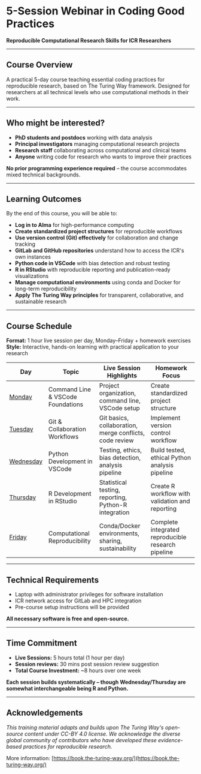 # 5-Session Webinar in Coding Good Practices
**Reproducible Computational Research Skills for ICR Researchers**

---

## **Course Overview**

A practical 5-day course teaching essential coding practices for reproducible research, based on The Turing Way framework. Designed for researchers at all technical levels who use computational methods in their work.

---

## **Who might be interested?**

- **PhD students and postdocs** working with data analysis
- **Principal investigators** managing computational research projects  
- **Research staff** collaborating across computational and clinical teams
- **Anyone** writing code for research who wants to improve their practices

**No prior programming experience required** – the course accommodates mixed technical backgrounds.

---

## **Learning Outcomes**

By the end of this course, you will be able to:

- **Log in to Alma** for high-performance computing
- **Create standardized project structures** for reproducible workflows
- **Use version control (Git) effectively** for collaboration and change tracking
- **GitLab and GitHub repositories** understand how to access the ICR's own instances
- **Python code in VSCode** with bias detection and robust testing
- **R in RStudio** with reproducible reporting and publication-ready visualizations
- **Manage computational environments** using conda and Docker for long-term reproducibility
- **Apply The Turing Way principles** for transparent, collaborative, and sustainable research

---

## **Course Schedule**


**Format:** 1 hour live session per day, Monday–Friday + homework exercises  
**Style:** Interactive, hands-on learning with practical application to your research

| Day      | Topic                                 | Live Session Highlights                                 | Homework Focus                                      |
|----------|---------------------------------------|--------------------------------------------------------|-----------------------------------------------------|
| [Monday](monday.md)   | Command Line & VSCode Foundations     | Project organization, command line, VSCode setup        | Create standardized project structure               |
| [Tuesday](tuesday.md)  | Git & Collaboration Workflows         | Git basics, collaboration, merge conflicts, code review | Implement version control workflow                  |
| [Wednesday](wednesday.md)| Python Development in VSCode            | Testing, ethics, bias detection, analysis pipeline      | Build tested, ethical Python analysis pipeline      |
| [Thursday](thursday.md) | R Development in RStudio              | Statistical testing, reporting, Python-R integration    | Create R workflow with validation and reporting     |
| [Friday](friday.md)   | Computational Reproducibility         | Conda/Docker environments, sharing, sustainability      | Complete integrated reproducible research pipeline  |

---

## **Technical Requirements**

- Laptop with administrator privileges for software installation
- ICR network access for GitLab and HPC integration
- Pre-course setup instructions will be provided

**All necessary software is free and open-source.**

---

## **Time Commitment**


- **Live Sessions:** 5 hours total (1 hour per day)
- **Session reviews:** 30 mins post session review suggestion
- **Total Course Investment:** ~8 hours over one week

**Each session builds systematically – though Wednesday/Thursday are somewhat interchangeable being R and Python.**

---

## **Acknowledgements**

*This training material adapts and builds upon The Turing Way's open-source content under CC-BY 4.0 license. We acknowledge the diverse global community of contributors who have developed these evidence-based practices for reproducible research.*

More information: [https://book.the-turing-way.org/](https://book.the-turing-way.org/)